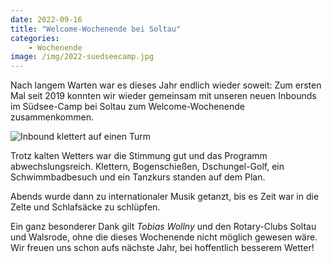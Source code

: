 ```yaml
---
date: 2022-09-16
title: "Welcome-Wochenende bei Soltau"
categories:
    - Wochenende
image: /img/2022-suedseecamp.jpg
---
```


Nach langem Warten war es dieses Jahr endlich wieder soweit: Zum ersten Mal seit 2019 konnten wir wieder gemeinsam mit unseren neuen Inbounds im Südsee-Camp bei Soltau zum Welcome-Wochenende zusammenkommen.

![Inbound klettert auf einen Turm](/img/2022-suedseecamp.jpg)

Trotz kalten Wetters war die Stimmung gut und das Programm abwechslungsreich. Klettern, Bogenschießen, Dschungel-Golf, ein Schwimmbadbesuch und ein Tanzkurs standen auf dem Plan.

Abends wurde dann zu internationaler Musik getanzt, bis es Zeit war in die Zelte und Schlafsäcke zu schlüpfen.

Ein ganz besonderer Dank gilt *Tobias Wollny* und den Rotary-Clubs Soltau und Walsrode, ohne die dieses Wochenende nicht möglich gewesen wäre. Wir freuen uns schon aufs nächste Jahr, bei hoffentlich besserem Wetter!